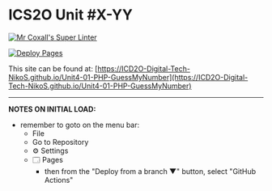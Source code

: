 # ICS2O Unit #X-YY

[![Mr Coxall's Super Linter](https://github.com/ICD2O-Digital-Tech-NikoS/Unit4-01-PHP-GuessMyNumber/workflows/Mr%20Coxall's%20Super%20Linter/badge.svg)](https://github.com/ICD2O-Digital-Tech-NikoS/Unit4-01-PHP-GuessMyNumber/actions)

[![Deploy Pages](https://github.com/ICD2O-Digital-Tech-NikoS/Unit4-01-PHP-GuessMyNumber/workflows/Deploy%20Pages/badge.svg)](https://github.com/ICD2O-Digital-Tech-NikoS/Unit4-01-PHP-GuessMyNumber/actions)

This site can be found at: [https://ICD2O-Digital-Tech-NikoS.github.io/Unit4-01-PHP-GuessMyNumber](https://ICD2O-Digital-Tech-NikoS.github.io/Unit4-01-PHP-GuessMyNumber)

---

**NOTES ON INITIAL LOAD:**
- remember to goto on the menu bar:
  - File
  - Go to Repository
  - ⚙ Settings
  - 🗔 Pages
    - then from the "Deploy from a branch ▼" button, select "GitHub Actions"
